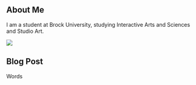 ## About Me

I am a student at Brock University, studying Interactive Arts and Sciences and Studio Art.

![](images/CherryBlossomDream_LowRes.png)

## Blog Post

Words
